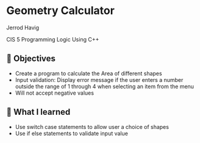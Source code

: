 # Geometry Calculator

Jerrod Havig

CIS 5 Programming Logic Using C++

## 🎯 Objectives

- Create a program to calculate the Area of different shapes
- Input validation: Display error message if the user enters a number outside the range of 1 through 4 when selecting an item from the menu
-  Will not accept negative values

## 📝 What I learned

- Use switch case statements to allow user a choice of shapes
- Use if else statements to validate input value
